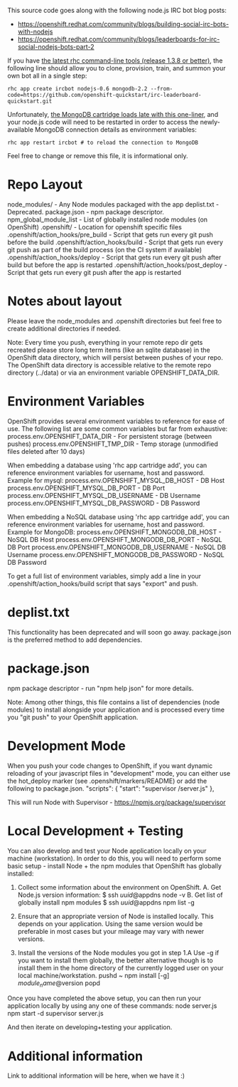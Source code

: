 This source code goes along with the following node.js IRC bot blog posts:

 * https://openshift.redhat.com/community/blogs/building-social-irc-bots-with-nodejs
 * https://openshift.redhat.com/community/blogs/leaderboards-for-irc-social-nodejs-bots-part-2

If you have [the latest rhc command-line tools (release 1.3.8 or better)](https://openshift.redhat.com/community/blogs/new-online-features-january-2013#cli), the following line should allow you to clone, provision, train, and summon your own bot all in a single step:

    rhc app create ircbot nodejs-0.6 mongodb-2.2 --from-code=https://github.com/openshift-quickstart/irc-leaderboard-quickstart.git

Unfortunately, [the MongoDB cartridge loads late with this one-liner](https://bugzilla.redhat.com/show_bug.cgi?id=908503), and your node.js code will need to be restarted in order to access the newly-available MongoDB connection details as environment variables:

    rhc app restart ircbot # to reload the connection to MongoDB

Feel free to change or remove this file, it is informational only.

Repo Layout
===========
node_modules/                       - Any Node modules packaged with the app
deplist.txt                         - Deprecated.
package.json                        - npm package descriptor.
npm_global_module_list              - List of globally installed node modules
                                      (on OpenShift)
.openshift/                         - Location for openshift specific files
.openshift/action_hooks/pre_build   - Script that gets run every git push before
                                      the build
.openshift/action_hooks/build       - Script that gets run every git push as
                                      part of the build process (on the CI
                                      system if available)
.openshift/action_hooks/deploy      - Script that gets run every git push after
                                      build but before the app is restarted
.openshift/action_hooks/post_deploy - Script that gets run every git push after
                                      the app is restarted

Notes about layout
==================
Please leave the node_modules and .openshift directories but feel free to
create additional directories if needed.

Note: Every time you push, everything in your remote repo dir gets recreated
      please store long term items (like an sqlite database) in the OpenShift
      data directory, which will persist between pushes of your repo.
      The OpenShift data directory is accessible relative to the remote repo
      directory (../data) or via an environment variable OPENSHIFT_DATA_DIR.


Environment Variables
=====================
OpenShift provides several environment variables to reference for ease
of use.  The following list are some common variables but far from exhaustive:
    process.env.OPENSHIFT_DATA_DIR  - For persistent storage (between pushes)
    process.env.OPENSHIFT_TMP_DIR   - Temp storage (unmodified files deleted after 10 days)

When embedding a database using 'rhc app cartridge add', you can reference
environment variables for username, host and password. Example for mysql:
    process.env.OPENSHIFT_MYSQL_DB_HOST      - DB Host
    process.env.OPENSHIFT_MYSQL_DB_PORT      - DB Port
    process.env.OPENSHIFT_MYSQL_DB_USERNAME  - DB Username
    process.env.OPENSHIFT_MYSQL_DB_PASSWORD  - DB Password

When embedding a NoSQL database using 'rhc app cartridge add', you can
reference environment variables for username, host and password.
Example for MongoDB:
    process.env.OPENSHIFT_MONGODB_DB_HOST      - NoSQL DB Host
    process.env.OPENSHIFT_MONGODB_DB_PORT      - NoSQL DB Port
    process.env.OPENSHIFT_MONGODB_DB_USERNAME  - NoSQL DB Username
    process.env.OPENSHIFT_MONGODB_DB_PASSWORD  - NoSQL DB Password

To get a full list of environment variables, simply add a line in your
.openshift/action_hooks/build script that says "export" and push.


deplist.txt
===========
This functionality has been deprecated and will soon go away.
package.json is the preferred method to add dependencies.


package.json
============
npm package descriptor - run "npm help json" for more details.

Note: Among other things, this file contains a list of dependencies
      (node modules) to install alongside your application and is processed
      every time you "git push" to your OpenShift application.


Development Mode
================

When you push your code changes to OpenShift, if you want dynamic reloading
of your javascript files in "development" mode, you can either use the
hot_deploy marker (see .openshift/markers/README) or add the following to
package.json.
   "scripts": { "start": "supervisor <relative-path-from-repo-to>/server.js" },

This will run Node with Supervisor - https://npmjs.org/package/supervisor


Local Development + Testing
===========================

You can also develop and test your Node application locally on your machine
(workstation). In order to do this, you will need to perform some
basic setup - install Node + the npm modules that OpenShift has globally
installed:
   1. Collect some information about the environment on OpenShift.
         A. Get Node.js version information:
	      $ ssh $uuid@$appdns node -v
         B. Get list of globally install npm modules
	      $ ssh $uuid@$appdns npm list -g

   2. Ensure that an appropriate version of Node is installed locally.
      This depends on your application. Using the same version would be
      preferable in most cases but your mileage may vary with newer versions.

   3. Install the versions of the Node modules you got in step 1.A
      Use -g if you want to install them globally, the better alternative
      though is to install them in the home directory of the currently
      logged user on your local machine/workstation.
         pushd ~
         npm install [-g] $module_name@$version
         popd


Once you have completed the above setup, you can then run your application
locally by using any one of these commands:
    node server.js
    npm start -d
    supervisor server.js

And then iterate on developing+testing your application.


Additional information
======================
Link to additional information will be here, when we have it :)

